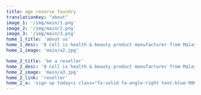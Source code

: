 ```yaml
---
title: age reverse foundry
translationKey: "about"
image_1: '/img/main/1.png'
image_2: '/img/main/2.png'
image_3: '/img/main/3.png'
home_1_title: 'about us'
home_1_desc: '8 Cell is health & beauty product manufacturer from Malaysia, wecurrently produce very high quality and easy to use beauty products catered directly for individual who are at aged 25 and above especially for those who are already enter the workforce. Armed with the most advance skin care technologies patented from our Korea skin care laboratory, we envision our clients achieve their desired healthy skin condition through the use of our highly innovative products.'
home_1_image: 'main/a2.jpg'

home_2_title: 'be a reseller'
home_2_desc: '8 Cell is health & beauty product manufacturer from Malaysia, wecurrently produce very high quality and easy to use beauty products catered directly for individual who are at aged 25 and above especially for those who are already enter the workforce. Armed with the most advance skin care technologies patented from our Korea skin care laboratory, we envision our clients achieve their desired healthy skin condition through the use of our highly innovative products.'
home_2_image: 'main/a3.jpg'
home_2_link: 'reseller'
home_2_a: 'sign up today<i class="fa-solid fa-angle-right text-blue-900"></i>'
---
```


